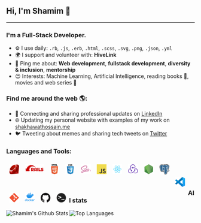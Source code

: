 ## Hi, I'm Shamim 👋

---

<!-- I'm Shamim, a software engineer with experience in Ruby, Rails, JavaScript, React-Redux and more. I've been working professionally for about 3 years but got my start back in days of Microverse. I am enthusiastic about solving problems and outside of work my goal is to increase diversity in technology and help the next generation get their start. I am passionate about accessibility and committed to a web that works for everyone.-->

### I'm a Full-Stack Developer.

- ⚙️ I use daily: `.rb`, `.js`, `.erb`, `.html`, `.scss`, `.svg`, `.png`, `.json`, `.yml`
- 🌍 I support and volunteer with: **HiveLink**
- 💬 Ping me about: **Web development**, **fullstack development**, **diversity & inclusion**, **mentorship**
- 😍 Interests: Machine Learning, Artificial Intelligence, reading books 📖, movies and web series 🎥

### Find me around the web 🌎:

- 💼 Connecting and sharing professional updates on <a href="https://www.linkedin.com/in/shakhawathossainshamim/">LinkedIn</a>
- 🌐 Updating my personal website with examples of my work on <a href="https://shakhawathossain.me/">shakhawathossain.me</a>
- 🐦 Tweeting about memes and sharing tech tweets on <a href="https://twitter.com/Shshamim090">Twitter</a>

### Languages and Tools:

<img align="left" style="margin: 0.5rem" alt="Ruby" width="26px" src="./assets/ruby.png" />
<img align="left" style="margin: 0.5rem" alt="Rails" width="50px" src="./assets/rails.png" />

<img align="left" style="margin: 0.5rem" alt="HTML5" width="26px" src="https://raw.githubusercontent.com/github/explore/80688e429a7d4ef2fca1e82350fe8e3517d3494d/topics/html/html.png" />
<img align="left" style="margin: 0.5rem" alt="CSS3" width="26px" src="https://raw.githubusercontent.com/github/explore/80688e429a7d4ef2fca1e82350fe8e3517d3494d/topics/css/css.png" />
<img align="left" style="margin: 0.5rem" alt="Sass" width="26px" src="https://raw.githubusercontent.com/github/explore/80688e429a7d4ef2fca1e82350fe8e3517d3494d/topics/sass/sass.png" />
<img align="left" style="margin: 0.5rem" alt="JavaScript" width="26px" src="https://raw.githubusercontent.com/github/explore/80688e429a7d4ef2fca1e82350fe8e3517d3494d/topics/javascript/javascript.png" />
<img align="left" style="margin: 0.5rem" alt="React" width="26px" src="https://raw.githubusercontent.com/github/explore/80688e429a7d4ef2fca1e82350fe8e3517d3494d/topics/react/react.png" />
<img align="left" style="margin: 0.5rem" alt="Redux" width="26px" src="./assets/redux.png" />
<img align="left" style="margin: 0.5rem" alt="Node.js" width="26px" src="https://raw.githubusercontent.com/github/explore/80688e429a7d4ef2fca1e82350fe8e3517d3494d/topics/nodejs/nodejs.png" />

<img align="left" style="margin: 0.5rem" alt="PostgreSQL" width="26px" src="./assets/pg.png" />

<br />
<br />

<img align="left" style="margin: 0.5rem" alt="Visual Studio Code" width="26px" src="https://raw.githubusercontent.com/github/explore/80688e429a7d4ef2fca1e82350fe8e3517d3494d/topics/visual-studio-code/visual-studio-code.png" />
<img align="left" style="margin: 0.5rem" alt="Git" width="26px" src="./assets/git.png" />
<img align="left" style="margin: 0.5rem" alt="Docker" width="26px" src="./assets/docker.png" />
<img align="left" style="margin: 0.5rem" alt="GitHub" width="26px" src="https://raw.githubusercontent.com/github/explore/78df643247d429f6cc873026c0622819ad797942/topics/github/github.png" />
<img align="left" style="margin: 0.5rem" alt="Terminal" width="26px" src="https://raw.githubusercontent.com/github/explore/80688e429a7d4ef2fca1e82350fe8e3517d3494d/topics/terminal/terminal.png" />

<br />

### All stats

<img alt="Shamim's Github Stats" src="https://github-readme-stats.vercel.app/api?username=shshamim63&theme=dracula&show_icons=true&hide_border=true" />
<img alt="Top Languages" src="https://github-readme-stats.vercel.app/api/top-langs/?username=shshamim63&layout=compact&langs_count=8&theme=dracula&show_icons=true&hide_border=true" />
